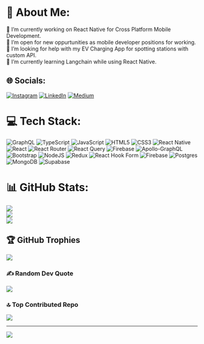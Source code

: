 # 💫 About Me:
🔭 I’m currently working on React Native for Cross Platform Mobile Development.<br>👯 I’m open for new oppurtunities as mobile developer positions for working.<br>🤝 I’m looking for help with my EV Charging App for spotting stations with custom API.<br>🌱 I’m currently learning Langchain while using React Native.<br>
   
  
## 🌐 Socials:
[![Instagram](https://img.shields.io/badge/Instagram-%23E4405F.svg?logo=Instagram&logoColor=white)](https://instagram.com/anilyvas) [![LinkedIn](https://img.shields.io/badge/LinkedIn-%230077B5.svg?logo=linkedin&logoColor=white)](https://linkedin.com/in/anilyavas) [![Medium](https://img.shields.io/badge/Medium-12100E?logo=medium&logoColor=white)](https://medium.com/@anil.yavas)  

# 💻 Tech Stack:
![GraphQL](https://img.shields.io/badge/-GraphQL-E10098?style=plastic&logo=graphql&logoColor=white) ![TypeScript](https://img.shields.io/badge/typescript-%23007ACC.svg?style=plastic&logo=typescript&logoColor=white) ![JavaScript](https://img.shields.io/badge/javascript-%23323330.svg?style=plastic&logo=javascript&logoColor=%23F7DF1E) ![HTML5](https://img.shields.io/badge/html5-%23E34F26.svg?style=plastic&logo=html5&logoColor=white) ![CSS3](https://img.shields.io/badge/css3-%231572B6.svg?style=plastic&logo=css3&logoColor=white) ![React Native](https://img.shields.io/badge/react_native-%2320232a.svg?style=plastic&logo=react&logoColor=%2361DAFB) ![React](https://img.shields.io/badge/react-%2320232a.svg?style=plastic&logo=react&logoColor=%2361DAFB) ![React Router](https://img.shields.io/badge/React_Router-CA4245?style=plastic&logo=react-router&logoColor=white) ![React Query](https://img.shields.io/badge/-React%20Query-FF4154?style=plastic&logo=react%20query&logoColor=white) ![Firebase](https://img.shields.io/badge/firebase-%23039BE5.svg?style=plastic&logo=firebase) ![Apollo-GraphQL](https://img.shields.io/badge/-ApolloGraphQL-311C87?style=plastic&logo=apollo-graphql) ![Bootstrap](https://img.shields.io/badge/bootstrap-%238511FA.svg?style=plastic&logo=bootstrap&logoColor=white) ![NodeJS](https://img.shields.io/badge/node.js-6DA55F?style=plastic&logo=node.js&logoColor=white) ![Redux](https://img.shields.io/badge/redux-%23593d88.svg?style=plastic&logo=redux&logoColor=white) ![React Hook Form](https://img.shields.io/badge/React%20Hook%20Form-%23EC5990.svg?style=plastic&logo=reacthookform&logoColor=white) ![Firebase](https://img.shields.io/badge/Firebase-039BE5?style=plastic&logo=Firebase&logoColor=white) ![Postgres](https://img.shields.io/badge/postgres-%23316192.svg?style=plastic&logo=postgresql&logoColor=white) ![MongoDB](https://img.shields.io/badge/MongoDB-%234ea94b.svg?style=plastic&logo=mongodb&logoColor=white) ![Supabase](https://img.shields.io/badge/Supabase-3ECF8E?style=plastic&logo=supabase&logoColor=white)
# 📊 GitHub Stats:
![](https://github-readme-stats.vercel.app/api?username=anilyavas&theme=onedark&hide_border=false&include_all_commits=false&count_private=false)<br/>
![](https://github-readme-streak-stats.herokuapp.com/?user=anilyavas&theme=onedark&hide_border=false)<br/>
![](https://github-readme-stats.vercel.app/api/top-langs/?username=anilyavas&theme=onedark&hide_border=false&include_all_commits=false&count_private=false&layout=compact)<br/>

## 🏆 GitHub Trophies
![](https://github-profile-trophy.vercel.app/?username=anilyavas&theme=radical&no-frame=false&no-bg=true&margin-w=4)

### ✍️ Random Dev Quote
![](https://quotes-github-readme.vercel.app/api?type=horizontal&theme=radical)

### 🔝 Top Contributed Repo
![](https://github-contributor-stats.vercel.app/api?username=anilyavas&limit=5&theme=dark&combine_all_yearly_contributions=true)
 
---
[![](https://visitcount.itsvg.in/api?id=anilyavas&icon=0&color=0)](https://visitcount.itsvg.in)
